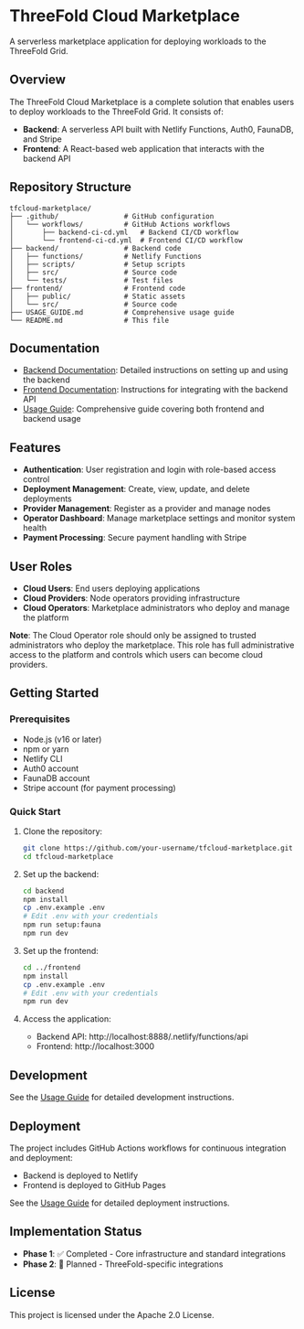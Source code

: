 # ThreeFold Cloud Marketplace

A serverless marketplace application for deploying workloads to the ThreeFold Grid.

## Overview

The ThreeFold Cloud Marketplace is a complete solution that enables users to deploy workloads to the ThreeFold Grid. It consists of:

- **Backend**: A serverless API built with Netlify Functions, Auth0, FaunaDB, and Stripe
- **Frontend**: A React-based web application that interacts with the backend API

## Repository Structure

```
tfcloud-marketplace/
├── .github/                # GitHub configuration
│   └── workflows/          # GitHub Actions workflows
│       ├── backend-ci-cd.yml   # Backend CI/CD workflow
│       └── frontend-ci-cd.yml  # Frontend CI/CD workflow
├── backend/                # Backend code
│   ├── functions/          # Netlify Functions
│   ├── scripts/            # Setup scripts
│   ├── src/                # Source code
│   └── tests/              # Test files
├── frontend/               # Frontend code
│   ├── public/             # Static assets
│   └── src/                # Source code
├── USAGE_GUIDE.md          # Comprehensive usage guide
└── README.md               # This file
```

## Documentation

- [Backend Documentation](backend/README.md): Detailed instructions on setting up and using the backend
- [Frontend Documentation](frontend/README.md): Instructions for integrating with the backend API
- [Usage Guide](USAGE_GUIDE.md): Comprehensive guide covering both frontend and backend usage

## Features

- **Authentication**: User registration and login with role-based access control
- **Deployment Management**: Create, view, update, and delete deployments
- **Provider Management**: Register as a provider and manage nodes
- **Operator Dashboard**: Manage marketplace settings and monitor system health
- **Payment Processing**: Secure payment handling with Stripe

## User Roles

- **Cloud Users**: End users deploying applications
- **Cloud Providers**: Node operators providing infrastructure
- **Cloud Operators**: Marketplace administrators who deploy and manage the platform

**Note**: The Cloud Operator role should only be assigned to trusted administrators who deploy the marketplace. This role has full administrative access to the platform and controls which users can become cloud providers.

## Getting Started

### Prerequisites

- Node.js (v16 or later)
- npm or yarn
- Netlify CLI
- Auth0 account
- FaunaDB account
- Stripe account (for payment processing)

### Quick Start

1. Clone the repository:
   ```bash
   git clone https://github.com/your-username/tfcloud-marketplace.git
   cd tfcloud-marketplace
   ```

2. Set up the backend:
   ```bash
   cd backend
   npm install
   cp .env.example .env
   # Edit .env with your credentials
   npm run setup:fauna
   npm run dev
   ```

3. Set up the frontend:
   ```bash
   cd ../frontend
   npm install
   cp .env.example .env
   # Edit .env with your credentials
   npm run dev
   ```

4. Access the application:
   - Backend API: http://localhost:8888/.netlify/functions/api
   - Frontend: http://localhost:3000

## Development

See the [Usage Guide](USAGE_GUIDE.md) for detailed development instructions.

## Deployment

The project includes GitHub Actions workflows for continuous integration and deployment:

- Backend is deployed to Netlify
- Frontend is deployed to GitHub Pages

See the [Usage Guide](USAGE_GUIDE.md) for detailed deployment instructions.

## Implementation Status

- **Phase 1**: ✅ Completed - Core infrastructure and standard integrations
- **Phase 2**: 🔄 Planned - ThreeFold-specific integrations

## License

This project is licensed under the Apache 2.0 License.